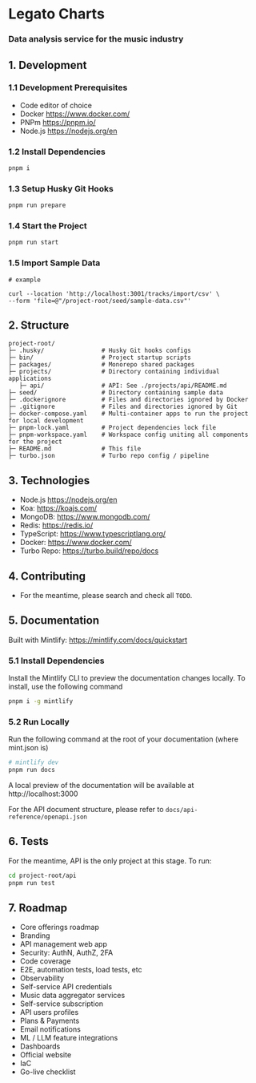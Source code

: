 # Legato Charts
### Data analysis service for the music industry

##  1. Development
### 1.1 Development Prerequisites

* Code editor of choice
* Docker https://www.docker.com/
* PNPm https://pnpm.io/
* Node.js https://nodejs.org/en

### 1.2 Install Dependencies

```bash
pnpm i
```

### 1.3 Setup Husky Git Hooks

```bash
pnpm run prepare
```

### 1.4 Start the Project

```bash
pnpm run start
```

### 1.5 Import Sample Data
```curl
# example 

curl --location 'http://localhost:3001/tracks/import/csv' \
--form 'file=@"/project-root/seed/sample-data.csv"'
```

## 2. Structure
```text
project-root/
├─ .husky/                # Husky Git hooks configs
├─ bin/                   # Project startup scripts
├─ packages/              # Monorepo shared packages
├─ projects/              # Directory containing individual applications
   ├─ api/                # API: See ./projects/api/README.md
├─ seed/                  # Directory containing sample data
├─ .dockerignore          # Files and directories ignored by Docker
├─ .gitignore             # Files and directories ignored by Git
├─ docker-compose.yaml    # Multi-container apps to run the project for local development
├─ pnpm-lock.yaml         # Project dependencies lock file
├─ pnpm-workspace.yaml    # Workspace config uniting all components for the project
├─ README.md              # This file
├─ turbo.json             # Turbo repo config / pipeline
```

## 3. Technologies
* Node.js https://nodejs.org/en
* Koa: https://koajs.com/
* MongoDB: https://www.mongodb.com/
* Redis: https://redis.io/
* TypeScript: https://www.typescriptlang.org/
* Docker: https://www.docker.com/
* Turbo Repo: https://turbo.build/repo/docs

## 4. Contributing
* For the meantime, please search and check all `TODO`.

## 5. Documentation
Built with Mintlify: https://mintlify.com/docs/quickstart

### 5.1 Install Dependencies
Install the Mintlify CLI to preview the documentation changes locally. To install, use the following command
```bash
pnpm i -g mintlify
```

### 5.2 Run Locally
Run the following command at the root of your documentation (where mint.json is)

```bash
# mintlify dev
pnpm run docs
```

A local preview of the documentation will be available at http://localhost:3000

For the API document structure, please refer to `docs/api-reference/openapi.json`

## 6. Tests
For the meantime, API is the only project at this stage. To run:
```bash
cd project-root/api
pnpm run test
```

## 7. Roadmap
* Core offerings roadmap
* Branding
* API management web app
* Security: AuthN, AuthZ, 2FA
* Code coverage
* E2E, automation tests, load tests, etc
* Observability
* Self-service API credentials
* Music data aggregator services
* Self-service subscription
* API users profiles
* Plans & Payments
* Email notifications
* ML / LLM feature integrations
* Dashboards
* Official website
* IaC
* Go-live checklist

